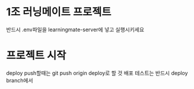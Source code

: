 # 1조 러닝메이트 프로젝트

반드시 .env파일을 learningmate-server에 넣고 실행시키세요

# 프로젝트 시작

deploy push할때는 git push origin deploy로 할 것
배포 테스트는 반드시 deploy branch에서
